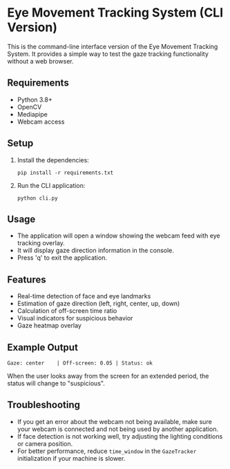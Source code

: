# Eye Movement Tracking System (CLI Version)

This is the command-line interface version of the Eye Movement Tracking System. It provides a simple way to test the gaze tracking functionality without a web browser.

## Requirements

- Python 3.8+
- OpenCV
- Mediapipe
- Webcam access

## Setup

1. Install the dependencies:
   ```
   pip install -r requirements.txt
   ```

2. Run the CLI application:
   ```
   python cli.py
   ```

## Usage

- The application will open a window showing the webcam feed with eye tracking overlay.
- It will display gaze direction information in the console.
- Press 'q' to exit the application.

## Features

- Real-time detection of face and eye landmarks
- Estimation of gaze direction (left, right, center, up, down)
- Calculation of off-screen time ratio
- Visual indicators for suspicious behavior
- Gaze heatmap overlay

## Example Output

```
Gaze: center    | Off-screen: 0.05 | Status: ok
```

When the user looks away from the screen for an extended period, the status will change to "suspicious".

## Troubleshooting

- If you get an error about the webcam not being available, make sure your webcam is connected and not being used by another application.
- If face detection is not working well, try adjusting the lighting conditions or camera position.
- For better performance, reduce `time_window` in the `GazeTracker` initialization if your machine is slower.